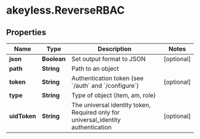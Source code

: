 # akeyless.ReverseRBAC

## Properties

Name | Type | Description | Notes
------------ | ------------- | ------------- | -------------
**json** | **Boolean** | Set output format to JSON | [optional] 
**path** | **String** | Path to an object | 
**token** | **String** | Authentication token (see &#x60;/auth&#x60; and &#x60;/configure&#x60;) | [optional] 
**type** | **String** | Type of object (item, am, role) | 
**uidToken** | **String** | The universal identity token, Required only for universal_identity authentication | [optional] 


